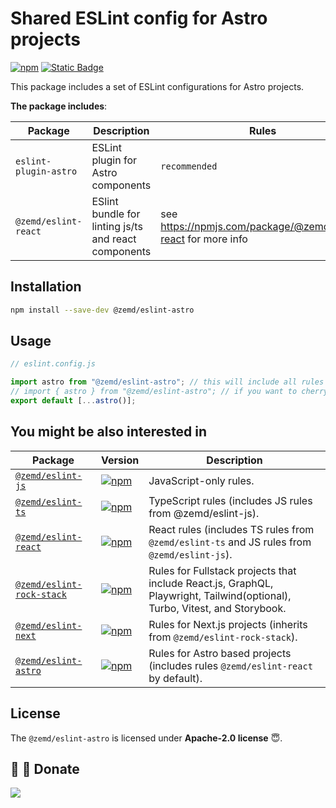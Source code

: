 # Shared ESLint config for Astro projects

[![npm](https://img.shields.io/npm/v/@zemd/eslint-astro?color=0000ff&label=npm&labelColor=000)](https://npmjs.com/package/@zemd/eslint-astro)
[![Static Badge](https://img.shields.io/badge/%40zemd%2Feslint--config--flat-gray?style=social&logo=github&label=GitHub&labelColor=blue)](https://github.com/zemd/eslint-flat-config)

This package includes a set of ESLint configurations for Astro projects.

**The package includes**:

| Package               | Description                                          | Rules                                                          | License    |
| --------------------- | ---------------------------------------------------- | -------------------------------------------------------------- | ---------- |
| `eslint-plugin-astro` | ESLint plugin for Astro components                   | `recommended`                                                  | MIT        |
| `@zemd/eslint-react`  | ESlint bundle for linting js/ts and react components | see https://npmjs.com/package/@zemd/eslint-react for more info | Apache 2.0 |

## Installation

```bash
npm install --save-dev @zemd/eslint-astro
```

## Usage

```javascript
// eslint.config.js

import astro from "@zemd/eslint-astro"; // this will include all rules including @zemd/eslint-react
// import { astro } from "@zemd/eslint-astro"; // if you want to cherry-pick
export default [...astro()];
```

## You might be also interested in

| Package                                              | Version                                                                                                                                                 | Description                                                                                                                |
| ---------------------------------------------------- | ------------------------------------------------------------------------------------------------------------------------------------------------------- | -------------------------------------------------------------------------------------------------------------------------- |
| [`@zemd/eslint-js`](../js/README.md)                 | [![npm](https://img.shields.io/npm/v/@zemd/eslint-js?color=0000ff&label=npm&labelColor=000)](https://npmjs.com/package/@zemd/eslint-js)                 | JavaScript-only rules.                                                                                                     |
| [`@zemd/eslint-ts`](../ts/README.md)                 | [![npm](https://img.shields.io/npm/v/@zemd/eslint-ts?color=0000ff&label=npm&labelColor=000)](https://npmjs.com/package/@zemd/eslint-ts)                 | TypeScript rules (includes JS rules from @zemd/eslint-js).                                                                 |
| [`@zemd/eslint-react`](../react/README.md)           | [![npm](https://img.shields.io/npm/v/@zemd/eslint-react?color=0000ff&label=npm&labelColor=000)](https://npmjs.com/package/@zemd/eslint-react)           | React rules (includes TS rules from `@zemd/eslint-ts` and JS rules from `@zemd/eslint-js`).                                |
| [`@zemd/eslint-rock-stack`](../rock-stack/README.md) | [![npm](https://img.shields.io/npm/v/@zemd/eslint-rock-stack?color=0000ff&label=npm&labelColor=000)](https://npmjs.com/package/@zemd/eslint-rock-stack) | Rules for Fullstack projects that include React.js, GraphQL, Playwright, Tailwind(optional), Turbo, Vitest, and Storybook. |
| [`@zemd/eslint-next`](../next/README.md)             | [![npm](https://img.shields.io/npm/v/@zemd/eslint-next?color=0000ff&label=npm&labelColor=000)](https://npmjs.com/package/@zemd/eslint-next)             | Rules for Next.js projects (inherits from `@zemd/eslint-rock-stack`).                                                      |
| [`@zemd/eslint-astro`](../astro/README.md)           | [![npm](https://img.shields.io/npm/v/@zemd/eslint-astro?color=0000ff&label=npm&labelColor=000)](https://npmjs.com/package/@zemd/eslint-astro)           | Rules for Astro based projects (includes rules `@zemd/eslint-react` by default).                                           |

## License

The `@zemd/eslint-astro` is licensed under **Apache-2.0 license** 😇.

## 💙 💛 Donate

[![](https://img.shields.io/static/v1?label=UNITED24&message=support%20Ukraine&color=blue)](https://u24.gov.ua/)
